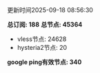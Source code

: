 更新时间2025-09-18 08:56:30

**总订阅: 188**
**总节点: 45364**
- vless节点: 24628
- hysteria2节点: 20

**google ping有效节点: 340**
